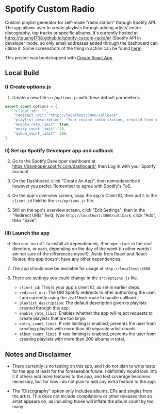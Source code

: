 # Spotify Custom Radio

Custom playlist generator for self-made "radio station" through Spotify API. The app allows user to create playlists through adding artists' entire discography, top tracks or specific albums. It's currently hosted at https://tquang1708.github.io/spotify-custom-radio/#/ (Spotify API in developer mode, so only email addresses added through the dashboard can utilize it. Some screenshots of the thing in action can be found [here](https://imgur.com/a/b1jDfnq))

This project was bootstrapped with [Create React App](https://github.com/facebook/create-react-app).

## Local Build

### I) Create options.js

1) Create a new file `src/options.js` with these default parameters:

```javascript
export const options = {
    "client_id": "",
    "redirect_uri": "http://localhost:3000/callback",
    "playlist_description": "Your custom radio station, created from <insert url here>",
    "enable_rate_limit": true,
    "entry_count_limit": 50,
    "album_count_limit": 200,
}
```

### II) Set up Spotify Developer app and callback

2) Go to the Spotify Developer dashboard at https://developer.spotify.com/dashboard/, then Log In with your Spotify account.

3) On the Dashboard, click "Create An App", then name/describe it however you prefer. Remember to agree with Spotify's ToS.

4) On the app's overview screen, copy the app's Client ID, then put it in the `client_id` field in the `src/options.js` file.

5) Still on the app's overview screen, click "Edit Settings", then in the "Redirect URIs" field, type `http://localhost:3000/callback`, click "Add", then "Save".

### III) Launch the app

6) Run `npm install` to install all dependencies, then `npm start` in the root directory, or yarn, depending on the day of the week (in other words I am not sure of the differences myself). Aside from React and React Router, this app doesn't have any other dependencies.

7) The app should now be available for usage at `http://localhost:3000`

8) There are settings you could change in the `src/options.js` file.

    - `client_id`: This is your app's client ID, as set in earlier steps.
    - `redirect_uri`: The URI Spotify redirects to after authorizing the user. I am currently using the `/callback` route to handle callback.
    - `playlist_description`: The default description given to playlists created through this app.
    - `enable_rate_limit`: Enables whether the app will reject requests to create playlists that are too large.
    - `entry_count_limit`: If rate limiting is enabled, prevents the user from creating playlists with more than 50 separate artist counts.
    - `album_count_limit`: If rate limiting is enabled, prevents the user from creating playlists with more than 200 albums in total,

## Notes and Disclaimer

- There currently is no testing on this app, and I do not plan to write tests for the app at least for the foreseeable future. I definitely would look into it if others add more features to the app, and test coverage becomes necessary, but for now I do not plan to add any extra feature to the app.

- The "Discography" option only includes albums, EPs and singles from the artist. This does not include compilations or other releases that an artist appears on, as including those will inflate the album count by too many
